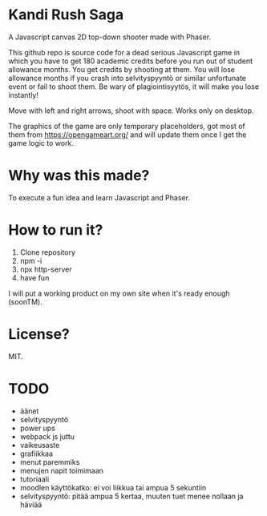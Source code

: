 # Kandi Rush Saga

A Javascript canvas 2D top-down shooter made with Phaser.

This github repo is source code for a dead serious Javascript game in which you have to get 180 academic credits before you run out of student allowance months. You get credits by shooting at them. You will lose allowance months if you crash into selvityspyyntö or similar unfortunate event or fail to shoot them. Be wary of plagiointisyytös, it will make you lose instantly!

Move with left and right arrows, shoot with space. Works only on desktop.

The graphics of the game are only temporary placeholders, got most of them from https://opengameart.org/ and will update them once I get the game logic to work.

# Why was this made?

To execute a fun idea and learn Javascript and Phaser.

# How to run it?

1. Clone repository
2. npm -i
3. npx http-server
4. have fun

I will put a working product on my own site when it's ready enough (soonTM).

# License?

MIT.

# TODO

- äänet
- selvityspyyntö
- power ups
- webpack js juttu
- vaikeusaste
- grafiikkaa
- menut paremmiks
- menujen napit toimimaan
- tutoriaali
- moodlen käyttökatko: ei voi liikkua tai ampua 5 sekuntiin
- selvityspyyntö: pitää ampua 5 kertaa, muuten tuet menee nollaan ja häviää
